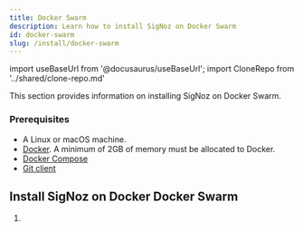 ```yaml
---
title: Docker Swarm
description: Learn how to install SigNoz on Docker Swarm
id: docker-swarm
slug: /install/docker-swarm
---
```


import useBaseUrl from '@docusaurus/useBaseUrl';
import CloneRepo from '../shared/clone-repo.md'

This section provides information on installing SigNoz on Docker Swarm.

### Prerequisites

- A Linux or macOS machine.
- [Docker](https://docs.docker.com/get-docker/). A minimum of 2GB of memory must be allocated to Docker.
- [Docker Compose](https://docs.docker.com/compose/install/)
- [Git client](https://desktop.github.com/)

## Install SigNoz on Docker Docker Swarm
    
1. <CloneRepo />